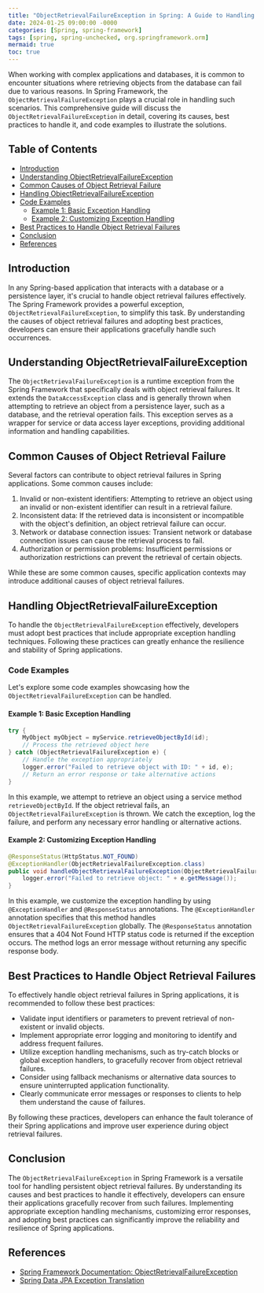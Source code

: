 ```yaml
---
title: "ObjectRetrievalFailureException in Spring: A Guide to Handling Persistent Object Retrieval Failures"
date: 2024-01-25 09:00:00 -0000
categories: [Spring, spring-framework]
tags: [spring, spring-unchecked, org.springframework.orm]
mermaid: true
toc: true
---
```



When working with complex applications and databases, it is common to encounter situations where retrieving objects from the database can fail due to various reasons. In Spring Framework, the `ObjectRetrievalFailureException` plays a crucial role in handling such scenarios. This comprehensive guide will discuss the `ObjectRetrievalFailureException` in detail, covering its causes, best practices to handle it, and code examples to illustrate the solutions.

## Table of Contents
- [Introduction](#introduction)
- [Understanding ObjectRetrievalFailureException](#understanding-objectretrievalfailureexception)
- [Common Causes of Object Retrieval Failure](#common-causes-of-object-retrieval-failure)
- [Handling ObjectRetrievalFailureException](#handling-objectretrievalfailureexception)
- [Code Examples](#code-examples)
  - [Example 1: Basic Exception Handling](#example-1-basic-exception-handling)
  - [Example 2: Customizing Exception Handling](#example-2-customizing-exception-handling)
- [Best Practices to Handle Object Retrieval Failures](#best-practices-to-handle-object-retrieval-failures)
- [Conclusion](#conclusion)
- [References](#references)

## Introduction
In any Spring-based application that interacts with a database or a persistence layer, it's crucial to handle object retrieval failures effectively. The Spring Framework provides a powerful exception, `ObjectRetrievalFailureException`, to simplify this task. By understanding the causes of object retrieval failures and adopting best practices, developers can ensure their applications gracefully handle such occurrences.

## Understanding ObjectRetrievalFailureException
The `ObjectRetrievalFailureException` is a runtime exception from the Spring Framework that specifically deals with object retrieval failures. It extends the `DataAccessException` class and is generally thrown when attempting to retrieve an object from a persistence layer, such as a database, and the retrieval operation fails. This exception serves as a wrapper for service or data access layer exceptions, providing additional information and handling capabilities.

## Common Causes of Object Retrieval Failure
Several factors can contribute to object retrieval failures in Spring applications. Some common causes include:
1. Invalid or non-existent identifiers: Attempting to retrieve an object using an invalid or non-existent identifier can result in a retrieval failure.
2. Inconsistent data: If the retrieved data is inconsistent or incompatible with the object's definition, an object retrieval failure can occur.
3. Network or database connection issues: Transient network or database connection issues can cause the retrieval process to fail.
4. Authorization or permission problems: Insufficient permissions or authorization restrictions can prevent the retrieval of certain objects.

While these are some common causes, specific application contexts may introduce additional causes of object retrieval failures.

## Handling ObjectRetrievalFailureException
To handle the `ObjectRetrievalFailureException` effectively, developers must adopt best practices that include appropriate exception handling techniques. Following these practices can greatly enhance the resilience and stability of Spring applications.

### Code Examples
Let's explore some code examples showcasing how the `ObjectRetrievalFailureException` can be handled.

#### Example 1: Basic Exception Handling

```java
try {
    MyObject myObject = myService.retrieveObjectById(id);
    // Process the retrieved object here
} catch (ObjectRetrievalFailureException e) {
    // Handle the exception appropriately
    logger.error("Failed to retrieve object with ID: " + id, e);
    // Return an error response or take alternative actions
}
```

In this example, we attempt to retrieve an object using a service method `retrieveObjectById`. If the object retrieval fails, an `ObjectRetrievalFailureException` is thrown. We catch the exception, log the failure, and perform any necessary error handling or alternative actions.

#### Example 2: Customizing Exception Handling

```java
@ResponseStatus(HttpStatus.NOT_FOUND)
@ExceptionHandler(ObjectRetrievalFailureException.class)
public void handleObjectRetrievalFailureException(ObjectRetrievalFailureException e) {
    logger.error("Failed to retrieve object: " + e.getMessage());
}
```

In this example, we customize the exception handling by using `@ExceptionHandler` and `@ResponseStatus` annotations. The `@ExceptionHandler` annotation specifies that this method handles `ObjectRetrievalFailureException` globally. The `@ResponseStatus` annotation ensures that a 404 Not Found HTTP status code is returned if the exception occurs. The method logs an error message without returning any specific response body.

## Best Practices to Handle Object Retrieval Failures
To effectively handle object retrieval failures in Spring applications, it is recommended to follow these best practices:
- Validate input identifiers or parameters to prevent retrieval of non-existent or invalid objects.
- Implement appropriate error logging and monitoring to identify and address frequent failures.
- Utilize exception handling mechanisms, such as try-catch blocks or global exception handlers, to gracefully recover from object retrieval failures.
- Consider using fallback mechanisms or alternative data sources to ensure uninterrupted application functionality.
- Clearly communicate error messages or responses to clients to help them understand the cause of failures.

By following these practices, developers can enhance the fault tolerance of their Spring applications and improve user experience during object retrieval failures.

## Conclusion
The `ObjectRetrievalFailureException` in Spring Framework is a versatile tool for handling persistent object retrieval failures. By understanding its causes and best practices to handle it effectively, developers can ensure their applications gracefully recover from such failures. Implementing appropriate exception handling mechanisms, customizing error responses, and adopting best practices can significantly improve the reliability and resilience of Spring applications.

## References
- [Spring Framework Documentation: ObjectRetrievalFailureException](https://docs.spring.io/spring-framework/docs/current/javadoc-api/org/springframework/orm/ObjectRetrievalFailureException.html)
- [Spring Data JPA Exception Translation](https://docs.spring.io/spring-data/jpa/docs/current/reference/html/#jpa.exceptiontranslation)